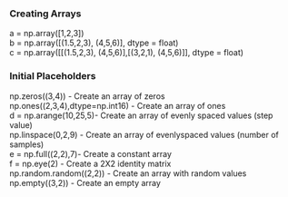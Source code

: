 ### Creating Arrays
a = np.array([1,2,3])  
b = np.array([(1.5,2,3), (4,5,6)], dtype = float)  
c = np.array([[(1.5,2,3), (4,5,6)],[(3,2,1), (4,5,6)]], dtype = float)  

### Initial Placeholders
np.zeros((3,4)) - Create an array of zeros   
np.ones((2,3,4),dtype=np.int16) - Create an array of ones  
d = np.arange(10,25,5)- Create an array of evenly spaced values (step value)  
np.linspace(0,2,9) - Create an array of evenlyspaced values (number of samples)  
e = np.full((2,2),7)- Create a constant array  
f = np.eye(2) - Create a 2X2 identity matrix  
np.random.random((2,2)) - Create an array with random values  
np.empty((3,2)) - Create an empty array  
